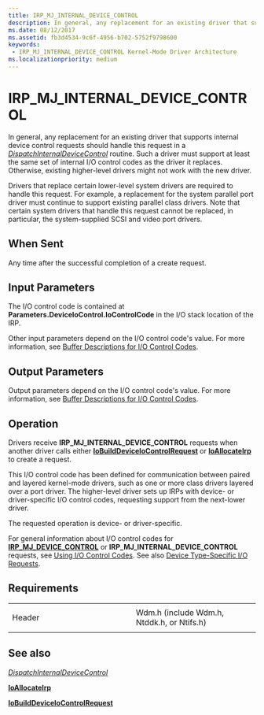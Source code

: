 ```yaml
---
title: IRP_MJ_INTERNAL_DEVICE_CONTROL
description: In general, any replacement for an existing driver that supports internal device control requests should handle this request in a DispatchInternalDeviceControl routine.
ms.date: 08/12/2017
ms.assetid: fb3d4534-9c6f-4956-b702-5752f9798600
keywords:
 - IRP_MJ_INTERNAL_DEVICE_CONTROL Kernel-Mode Driver Architecture
ms.localizationpriority: medium
---
```


# IRP\_MJ\_INTERNAL\_DEVICE\_CONTROL


In general, any replacement for an existing driver that supports internal device control requests should handle this request in a [*DispatchInternalDeviceControl*](https://msdn.microsoft.com/library/windows/hardware/ff543326) routine. Such a driver must support at least the same set of internal I/O control codes as the driver it replaces. Otherwise, existing higher-level drivers might not work with the new driver.

Drivers that replace certain lower-level system drivers are required to handle this request. For example, a replacement for the system parallel port driver must continue to support existing parallel class drivers. Note that certain system drivers that handle this request cannot be replaced, in particular, the system-supplied SCSI and video port drivers.

When Sent
---------

Any time after the successful completion of a create request.

## Input Parameters


The I/O control code is contained at **Parameters.DeviceIoControl.IoControlCode** in the I/O stack location of the IRP.

Other input parameters depend on the I/O control code's value. For more information, see [Buffer Descriptions for I/O Control Codes](https://msdn.microsoft.com/library/windows/hardware/ff540663).

## Output Parameters


Output parameters depend on the I/O control code's value. For more information, see [Buffer Descriptions for I/O Control Codes](https://msdn.microsoft.com/library/windows/hardware/ff540663).

Operation
---------

Drivers receive **IRP\_MJ\_INTERNAL\_DEVICE\_CONTROL** requests when another driver calls either [**IoBuildDeviceIoControlRequest**](https://msdn.microsoft.com/library/windows/hardware/ff548318) or [**IoAllocateIrp**](https://msdn.microsoft.com/library/windows/hardware/ff548257) to create a request.

This I/O control code has been defined for communication between paired and layered kernel-mode drivers, such as one or more class drivers layered over a port driver. The higher-level driver sets up IRPs with device- or driver-specific I/O control codes, requesting support from the next-lower driver.

The requested operation is device- or driver-specific.

For general information about I/O control codes for [**IRP\_MJ\_DEVICE\_CONTROL**](irp-mj-device-control.md) or **IRP\_MJ\_INTERNAL\_DEVICE\_CONTROL** requests, see [Using I/O Control Codes](https://msdn.microsoft.com/library/windows/hardware/ff565406). See also [Device Type-Specific I/O Requests](https://msdn.microsoft.com/library/windows/hardware/ff543205).

Requirements
------------

<table>
<colgroup>
<col width="50%" />
<col width="50%" />
</colgroup>
<tbody>
<tr class="odd">
<td><p>Header</p></td>
<td>Wdm.h (include Wdm.h, Ntddk.h, or Ntifs.h)</td>
</tr>
</tbody>
</table>

## See also


[*DispatchInternalDeviceControl*](https://msdn.microsoft.com/library/windows/hardware/ff543326)

[**IoAllocateIrp**](https://msdn.microsoft.com/library/windows/hardware/ff548257)

[**IoBuildDeviceIoControlRequest**](https://msdn.microsoft.com/library/windows/hardware/ff548318)

 

 




